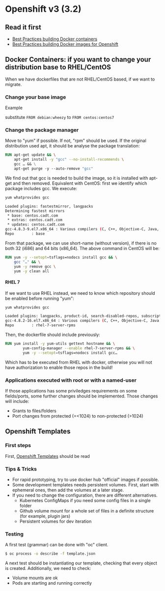 # Openshift v3 (3.2)


## Read it first
* [Best Practices building Docker containers]
* [Best Practices building Docker images for Openshift]

## Docker Containers: if you want to change your distribution base to RHEL/CentOS

When we have dockerfiles that are not RHEL/CentOS based, if we want to migrate.


### Change your base image

Example

substitute
`FROM debian:wheezy`
to 
`FROM centos:centos7`

### Change the package manager

Move to "yum" if possible. If not, "rpm" should be used. If the original distribution used apt, it should be analyse the package translation:

```dockerfile
RUN apt-get update && \
	apt-get install -y "gcc" --no-install-recommends \ 
	gcc … && \
	apt-get purge -y --auto-remove "gcc"
```	
We find out that gcc is needed to build the image, so it is installed with apt-get and then removed. Equivalent with CentOS: first we identify which package includes gcc. We execute:

```sh
yum whatprovides gcc

Loaded plugins: fastestmirror, langpacks
Determining fastest mirrors
 * base: centos.cadt.com
 * extras: centos.cadt.com
 * updates: centos.cadt.com
gcc-4.8.3-9.el7.x86_64 : Various compilers (C, C++, Objective-C, Java, ...)
Repo        : base
```
From that package, we can use short-name (without version), if there is no both 32 (i686) and 64 bits (x86_64). The above command in CentOS will be:

```dockerfile
RUN yum -y --setopt=tsflags=nodocs install gcc && \
	gcc "…" && \
	yum -y remove gcc \
	yum -y clean all 
```	

#### RHEL 7

If we want to use RHEL instead, we need to know which repository should be enabled before running "yum":

```sh
yum whatprovides gcc

Loaded plugins: langpacks, product-id, search-disabled-repos, subscription-manager
gcc-4.8.2-16.el7.x86_64 : Various compilers (C, C++, Objective-C, Java, ...)
Repo        : rhel-7-server-rpms
```
Then, the dockerfile should include previously:

```dockerfile
RUN yum install -y yum-utils gettext hostname && \
        yum-config-manager --enable rhel-7-server-rpms && \
        yum -y --setopt=tsflags=nodocs install gcc…
```
Which has to be executed from RHEL with docker, otherwise you will not have authorization to enable those repos in the build!

### Applications executed with root or with a named-user

If those applications has some priviledges requirements on some fields/ports, some further changes should be implemented. Those changes will include:
- Grants to files/folders
- Port changes from protected (=<1024) to non-protected (>1024)

## Openshift Templates

### First steps

First, [Openshift Templates] should be read

### Tips & Tricks

* For rapid prototyping, try to use docker hub "official" images if possible.
* Some development templates needs persistent volumes. First, start with ephemeral ones, then add the volumes at a later stage.
* If you need to change the configuration, there are different alternatives.
	* Kubernetes ConfigMaps if you need some config files in a single folder
	* Github volume mount for a whole set of files in a definite structure (for example, plugin jars)
	* Persistent volumes for dev iteration

### Testing

A first test (grammar) can be done with "oc" client. 

```sh
$ oc process -o describe -f template.json 
```

A next test should be instantiating our template, checking that every object is created. Additionally, we need to check:
- Volume mounts are ok
- Pods are starting and running correctly

[Openshift Templates]:https://docs.openshift.com/enterprise/latest/architecture/core_concepts/templates.html
[Best Practices building Docker containers]:https://docs.docker.com/engine/articles/dockerfile_best-practices/
[Best Practices building Docker images for Openshift]:https://docs.openshift.com/enterprise/latest/creating_images/guidelines.html
